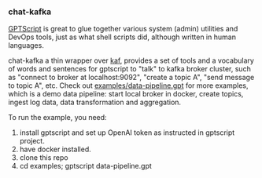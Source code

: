### chat-kafka

[GPTScript](https://github.com/gptscript-ai/gptscript) is great to glue together various system (admin) utilities and DevOps tools, just as what shell scripts did, although written in human languages.

chat-kafka a thin wrapper over [kaf](https://github.com/birdayz/kaf), provides a set of tools and a vocabulary of words and sentences for gptscript to "talk" to kafka broker cluster, such as "connect to broker at localhost:9092", "create a topic A", "send message to topic A", etc. Check out [examples/data-pipeline.gpt](https://github.com/yglcode/chat-kafka/blob/main/examples/data-pipeline.gpt) for more examples, which is a demo data pipeline: start local broker in docker, create topics, ingest log data, data transformation and aggregation.

To run the example, you need:
1. install gptscript and set up OpenAI token as instructed in gptscript project.
2. have docker installed.
3. clone this repo
4. cd examples; gptscript data-pipeline.gpt
